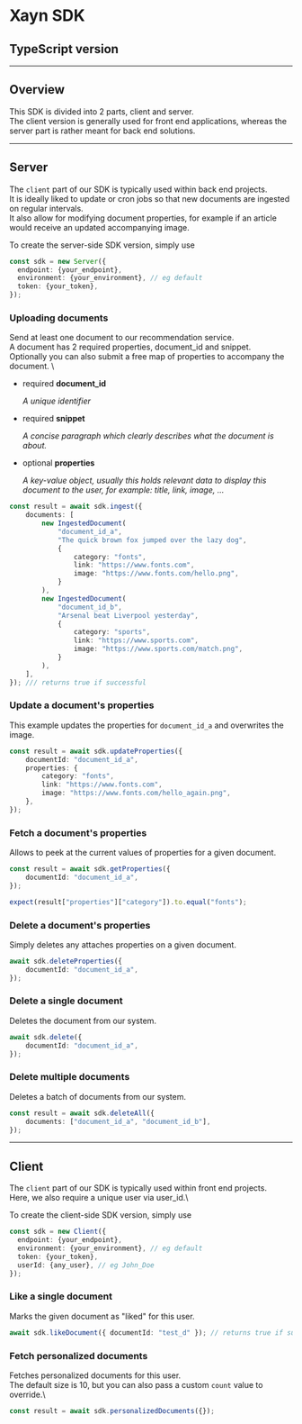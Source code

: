 # Xayn SDK
## TypeScript version
___
## Overview

This SDK is divided into 2 parts, client and server.\
The client version is generally used for front end applications, whereas the server part is rather meant for back end solutions.

___
## Server
The ```client``` part of our SDK is typically used within back end projects.\
It is ideally liked to update or cron jobs so that new documents are ingested on regular intervals.\
It also allow for modifying document properties, for example if an article would receive an updated accompanying image.

To create the server-side SDK version, simply use

```typescript
const sdk = new Server({
  endpoint: {your_endpoint},
  environment: {your_environment}, // eg default
  token: {your_token},
});
```
### Uploading documents
Send at least one document to our recommendation service.\
A document has 2 required properties, document_id and snippet.\
Optionally you can also submit a free map of properties to accompany the document.
\
<ul>
    <li>
        <p>required <b>document_id</b></p>
        <p><i>A unique identifier</i></p>
    </li>
    <li>
        <p>required <b>snippet</b></p>
        <p><i>A concise paragraph which clearly describes what the document is about.</i></p>
    </li>
    <li>
        <p>optional <b>properties</b></p>
        <p><i>A key-value object, usually this holds relevant data to display this document to the user, for example: title, link, image, ...</i></p>
    </li>
</ul>

```typescript
const result = await sdk.ingest({
    documents: [
        new IngestedDocument(
            "document_id_a",
            "The quick brown fox jumped over the lazy dog",
            {
                category: "fonts",
                link: "https://www.fonts.com",
                image: "https://www.fonts.com/hello.png",
            }
        ),
        new IngestedDocument(
            "document_id_b",
            "Arsenal beat Liverpool yesterday",
            {
                category: "sports",
                link: "https://www.sports.com",
                image: "https://www.sports.com/match.png",
            }
        ),
    ],
}); /// returns true if successful
```
### Update a document's properties
This example updates the properties for ```document_id_a``` and overwrites the image.
```typescript
const result = await sdk.updateProperties({
    documentId: "document_id_a",
    properties: {
        category: "fonts",
        link: "https://www.fonts.com",
        image: "https://www.fonts.com/hello_again.png",
    },
});
```
### Fetch a document's properties
Allows to peek at the current values of properties for a given document.
```typescript
const result = await sdk.getProperties({
    documentId: "document_id_a",
});

expect(result["properties"]["category"]).to.equal("fonts");
```
### Delete a document's properties
Simply deletes any attaches properties on a given document.
```typescript
await sdk.deleteProperties({
    documentId: "document_id_a",
});
```
### Delete a single document
Deletes the document from our system.
```typescript
await sdk.delete({
    documentId: "document_id_a",
});
```
### Delete multiple documents
Deletes a batch of documents from our system.
```typescript
const result = await sdk.deleteAll({
    documents: ["document_id_a", "document_id_b"],
});
```
___
## Client
The ```client``` part of our SDK is typically used within front end projects.\
Here, we also require a unique user via user_id.\

To create the client-side SDK version, simply use

```typescript
const sdk = new Client({
  endpoint: {your_endpoint},
  environment: {your_environment}, // eg default
  token: {your_token},
  userId: {any_user}, // eg John_Doe
});
```
### Like a single document
Marks the given document as "liked" for this user.
```typescript
await sdk.likeDocument({ documentId: "test_d" }); // returns true if successful
```
### Fetch personalized documents
Fetches personalized documents for this user.\
The default size is 10, but you can also pass a custom ```count``` value to override.\

```typescript
const result = await sdk.personalizedDocuments({});
```